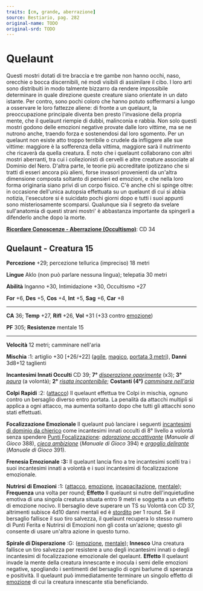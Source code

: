```yaml
---
traits: [cm, grande, aberrazione]
source: Bestiario, pag. 282
original-name: TODO
original-srd: TODO
---
```


# Quelaunt

Questi mostri dotati di tre braccia e tre gambe non hanno occhi, naso, orecchie
o bocca discernibili, né modi visibili di assimilare il cibo. I loro arti sono
distribuiti in modo talmente bizzarro da rendere impossibile determinare in
quale direzione queste creature siano orientate in un dato istante. Per contro,
sono pochi coloro che hanno potuto soffermarsi a lungo a osservare le loro
fattezze aliene: di fronte a un quelaunt, la preoccupazione principale diventa
ben presto l'invasione della propria mente, che il quelaunt riempie di dubbi,
malinconia e rabbia. Non solo questi mostri godono delle emozioni negative
provate dalle loro vittime, ma se ne nutrono anche, traendo forza e sostenendosi
dal loro sgomento. Per un quelaunt non esiste atto troppo terribile o crudele da
infliggere alle sue vittime: maggiore è la sofferenza della vittima, maggiore
sarà il nutrimento che ricaverà da quella creatura. È noto che i quelaunt
collaborano con altri mostri aberranti, tra cui i collezionisti di cervelli e
altre creature associate al Dominio del Nero. D'altra parte, le teorie più
accreditate ipotizzano che si tratti di esseri ancora più alieni, forse invasori
provenienti da un'altra dimensione composta soltanto di pensieri ed emozioni, e
che nella loro forma originaria siano privi di un corpo fisico. C'è anche chi si
spinge oltre: in occasione dell'unica autopsia effettuata su un quelaunt di cui
si abbia notizia, l'esecutore si è suicidato pochi giorni dopo e tutti i suoi
appunti sono misteriosamente scomparsi. Qualunque sia il segreto da svelare
sull'anatomia di questi strani mostri' è abbastanza importante da spingerli a
difenderlo anche dopo la morte.

**[Ricordare Conoscenze - Aberrazione (Occultismo)](/azioni/abilita/ricordare-conoscenze)**:
CD 34

## Quelaunt - Creatura 15

**Percezione** +29; percezione tellurica (impreciso) 18 metri

**Lingue** Aklo (non può parlare nessuna lingua); telepatia 30 metri

**Abilità** Inganno +30, Intimidazione +30, Occultismo +27

**For** +6, **Des** +5, **Cos** +4, **Int** +5, **Sag** +6, **Car** +8

---

**CA** 36; **Temp** +27, **Rifl** +26, **Vol** +31 (+33 contro
[emozione](/tratti/emozione))

**PF** 305; **Resistenze** mentale 15

---

**Velocità** 12 metri; camminare nell'aria

**Mischia** :1: artiglio +30 \[+26/+22] ([agile](/tratti/agile),
[magico](/tratti/magico), [portata 3 metri](/tratti/portata)), **Danni** 3d8+12
taglienti

**Incantesimi Innati Occulti** CD 39; **7°**
_[disperazione opprimente](/incantesimi/disperazione-opprimente)_ (x3); **3°**
_[paura](/incantesimi/paura)_ (a volontà); **2°**
_[risata incontenibile](/incantesimi/risata-incontenibile)_; **Costanti (4°)**
_[camminare nell'aria](/incantesimi/camminare-nellaria)_

**Colpi Rapidi** :2: ([attacco](/tratti/attacco)) Il quelaunt effettua tre Colpi
in mischia, ognuno contro un bersaglio diverso entro portata. La penalità da
attacchi multipli si applica a ogni attacco, ma aumenta soltanto dopo che tutti
gli attacchi sono stati effettuati.

**Focalizzazione Emozionale** Il quelaunt può lanciare i seguenti
[incantesimi di dominio da chierico](/incantesimi/incantesimi-focalizzati) come
incantesimi innati occulti di 8° livello a volontà senza spendere
[Punti Focalizzazione](/incantesimi/incantesimi-focalizzati):
_[adorazione accattivante](/incantesimi/incantesimi-focalizzati)_ (_Manuale di
Gioco_ 388), _[cieca ambizione](/incantesimi/incantesimi-focalizzati)_ (_Manuale
di Gioco_ 394) e _[orgoglio delirante](/incantesimi/incantesimi-focalizzati)_
(_Manuale di Gioco_ 391).

**Frenesia Emozionale** **:3:** Il quelaunt lancia fino a tre incantesimi scelti
tra i suoi incantesimi innati a volontà e i suoi incantesimi di focalizzazione
emozionale.

**Nutrirsi di Emozioni** :1: ([attacco](/tratti/attacco),
[emozione](/tratti/emozione), [incapacitazione](/tratti/incapacitazione),
[mentale](/tratti/mentale)); **Frequenza** una volta per round; **Effetto** Il
quelaunt si nutre dell'inquietudine emotiva di una singola creatura situata
entro 9 metri e soggetta a un effetto di emozione nocivo. Il bersaglio deve
superare un TS su Volontà con CD 37, altrimenti subisce 4d10 danni mentali ed è
[stordito](/condizioni/stordito) per 1 round. Se il bersaglio fallisce il suo
tiro salvezza, il quelaunt recupera lo stesso numero di Punti Ferita e Nutrirsi
di Emozioni non gli costa un'azione; questo gli consente di usare un'altra
azione in questo turno.

**Spirale di Disperazione** :G: ([emozione](/tratti/emozione),
[mentale](/tratti/mentale)); **Innesco** Una creatura fallisce un tiro salvezza
per resistere a uno degli incantesimi innati o degli incantesimi di
focalizzazione emozionale del quelaunt. **Effetto** Il quelaunt invade la mente
della creatura innescante e inocula i semi delle emozioni negative, spogliando i
sentimenti del bersaglio di ogni barlume di speranza e positività. Il quelaunt
può immediatamente terminare un singolo effetto di [emozione](/tratti/emozione)
di cui la creatura innescante stia beneficiando.
